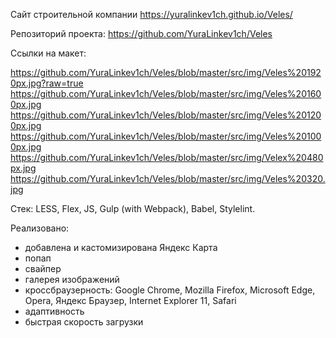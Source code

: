 Сайт строительной компании 
https://yuralinkev1ch.github.io/Veles/

Репозиторий проекта: 
https://github.com/YuraLinkev1ch/Veles

Ссылки на макет:

https://github.com/YuraLinkev1ch/Veles/blob/master/src/img/Veles%201920px.jpg?raw=true
https://github.com/YuraLinkev1ch/Veles/blob/master/src/img/Veles%201600px.jpg
https://github.com/YuraLinkev1ch/Veles/blob/master/src/img/Veles%201200px.jpg
https://github.com/YuraLinkev1ch/Veles/blob/master/src/img/Veles%201000px.jpg
https://github.com/YuraLinkev1ch/Veles/blob/master/src/img/Velex%20480px.jpg
https://github.com/YuraLinkev1ch/Veles/blob/master/src/img/Veles%20320.jpg

Стек: LESS, Flex, JS, Gulp (with Webpack), Babel, Stylelint. 

 Реализовано: 
- добавлена и кастомизирована Яндекс Карта
- попап
- свайпер
- галерея изображений
- кроссбраузерность: Google Chrome, Mozilla Firefox, Microsoft Edge, Opera, Яндекс Браузер, Internet Explorer 11, Safari
- адаптивность
- быстрая скорость загрузки
